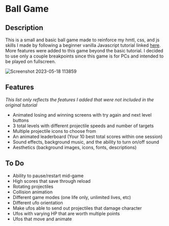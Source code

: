 # Ball Game
## Description
This is a small and basic ball game made to reinforce my hmtl, css, and js skills I made by following a beginner vanilla Javascript tutorial linked [here](https://developer.mozilla.org/en-US/docs/Games/Tutorials/2D_Breakout_game_pure_JavaScript/Create_the_Canvas_and_draw_on_it). More features were added to this game beyond the basic tutorial. I decided to use only a couple breakpoints since this game is for PCs and intended to be played on fullscreen.

![Screenshot 2023-05-18 113859](https://github.com/cami1887/Ball-Game/assets/116380828/70a57f72-98ff-46eb-84d2-0500b1a4b741)
## Features
*This list only reflects the features I added that were not included in the original tutorial*
- Animated losing and winning screens with try again and next level buttons
- 3 total levels with different projectile speeds and number of targets
- Multiple projectile icons to choose from
- An animated leaderboard (Your 10 best total scores within one session)
- Sound effects, background music, and the ability to turn on/off sound
- Aesthetics (background images, icons, fonts, descriptions)
## To Do
- Ability to pause/restart mid-game
- High scores that save through reload
- Rotating projectiles
- Collision animation
- Different game modes (one life only, unlimited lives, etc)
- Different ufo orientation
- Make ufos able to send out projectiles that damage character
- Ufos with varying HP that are worth multiple points
- Ufos that move and animate


